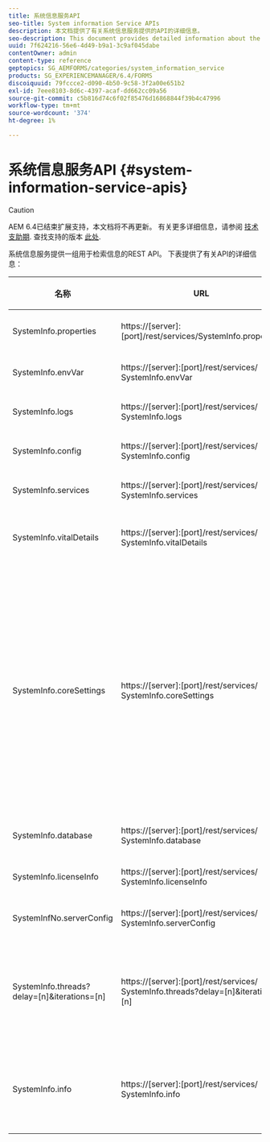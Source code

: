 ```yaml
---
title: 系统信息服务API
seo-title: System information Service APIs
description: 本文档提供了有关系统信息服务提供的API的详细信息。
seo-description: This document provides detailed information about the APIs provided by the system information service.
uuid: 7f624216-56e6-4d49-b9a1-3c9af045dabe
contentOwner: admin
content-type: reference
geptopics: SG_AEMFORMS/categories/system_information_service
products: SG_EXPERIENCEMANAGER/6.4/FORMS
discoiquuid: 79fccce2-d090-4b50-9c58-3f2a00e651b2
exl-id: 7eee8103-8d6c-4397-acaf-dd662cc09a56
source-git-commit: c5b816d74c6f02f85476d16868844f39b4c47996
workflow-type: tm+mt
source-wordcount: '374'
ht-degree: 1%

---
```


# 系统信息服务API {#system-information-service-apis}

>[!CAUTION]
>
>AEM 6.4已结束扩展支持，本文档将不再更新。 有关更多详细信息，请参阅 [技术支助期](https://helpx.adobe.com/cn/support/programs/eol-matrix.html). 查找支持的版本 [此处](https://experienceleague.adobe.com/docs/).

系统信息服务提供一组用于检索信息的REST API。 下表提供了有关API的详细信息：

<table>
 <thead>
  <tr>
   <th><p>名称</p></th> 
   <th><p>URL</p></th> 
   <th><p>描述</p></th> 
  </tr> 
 </thead> 
 <tbody>
  <tr>
   <td><p>SystemInfo.properties</p></td> 
   <td><p>https://[server]:[port]/rest/services/SystemInfo.properties</p></td> 
   <td><p>此API是的包装器 <a href="https://docs.oracle.com/javase/6/docs/api/java/lang/System.html#getProperties()">system.getProperties</a> Java API。 它检索当前工作环境的配置。 </p></td> 
  </tr> 
  <tr>
   <td><p>SystemInfo.envVar</p></td> 
   <td><p>https://[server]:[port]/rest/services/ SystemInfo.envVar</p></td> 
   <td><p>检索主机操作系统的所有环境变量。 </p></td> 
  </tr> 
  <tr>
   <td><p>SystemInfo.logs</p></td> 
   <td><p>https://[server]:[port]/rest/services/ SystemInfo.logs</p></td> 
   <td><p>下载包含应用程序服务器日志的zip文件。 </p></td> 
  </tr> 
  <tr>
   <td><p>SystemInfo.config</p></td> 
   <td><p>https://[server]:[port]/rest/services/ SystemInfo.config</p></td> 
   <td><p>检索config.xml文件的所有内容。 </p></td> 
  </tr> 
  <tr>
   <td><p>SystemInfo.services</p></td> 
   <td><p>https://[server]:[port]/rest/services/ SystemInfo.services</p></td> 
   <td><p>检索AEM Forms服务的状态和配置参数。</p></td> 
  </tr> 
  <tr>
   <td><p>SystemInfo.vitalDetails</p></td> 
   <td><p>https://[server]:[port]/rest/services/ SystemInfo.vitalDetails</p></td> 
   <td><p>检索服务器正常运行时间、JVM参数、系统内存、堆大小、操作系统名称、活动线程数和线程计数。 </p></td> 
  </tr> 
  <tr>
   <td><p>SystemInfo.coreSettings</p></td> 
   <td><p>https://[server]:[port]/rest/services/ SystemInfo.coreSettings</p></td> 
   <td><p>检索以下属性的值：</p>
    <ul>
     <li><p>AdobeTempDir</p></li>
     <li><p>AdobeServerFontDir</p></li>
     <li><p>CustomerFontDir</p></li>
     <li><p>GlobalDocumentStorageRootDir</p></li>
     <li><p>DefaultDocumentMaxInlineSize</p></li>
     <li><p>DefaultDocumentDispassionTimeout</p></li>
     <li><p>EnableDocumentDBStorage</p></li>
     <li><p>GlobalDocumentStorageUseNetworkShare</p></li>
     <li><p>EnableFIPS</p></li>
     <li><p>启用WSDL</p></li>
     <li><p>DataServicesConfigFile </p></li>
     <li><p>EnableRDS</p></li>
    </ul><p></p></td> 
  </tr> 
  <tr>
   <td><p>SystemInfo.database</p></td> 
   <td><p>https://[server]:[port]/rest/services/ SystemInfo.database</p></td> 
   <td><p>检索有关数据库的详细信息。</p></td> 
  </tr> 
  <tr>
   <td><p>SystemInfo.licenseInfo</p></td> 
   <td><p>https://[server]:[port]/rest/services/ SystemInfo.licenseInfo</p></td> 
   <td><p>检索已安装的AEM Forms组件的版本和许可证信息。 </p></td> 
  </tr> 
  <tr>
   <td><p>SystemInfNo.serverConfig</p></td> 
   <td><p>https://[server]:[port]/rest/services/ SystemInfo.serverConfig</p></td> 
   <td><p>下载主机应用程序服务器的配置文件。 </p></td> 
  </tr> 
  <tr>
   <td><p>SystemInfo.threads?delay=[n]&amp;iterations=[n]</p></td> 
   <td><p>https://[server]:[port]/rest/services/ SystemInfo.threads?delay=[n]&amp;iterations=[n]</p></td> 
   <td><p>检索活动线程的计数和堆栈跟踪。 它接受以下参数：</p>
    <ul>
     <li><p>iterations= [n]:指定小版本的计数。 用数字替换n。 </p></li>
     <li><p>Delay= [n]:指定在开始下一次迭代之前等待的毫秒数。 </p></li>
    </ul><p></p></td> 
  </tr> 
  <tr>
   <td><p>SystemInfo.info</p></td> 
   <td><p>https://[server]:[port]/rest/services/ SystemInfo.info</p></td> 
   <td><p>此API是所有系统信息服务API的包装器。 在内部，它运行所有系统信息API并以zip格式下载信息。 </p><p><i><strong>注释</strong>:SystemInfo.info不提供活动线程的计数和堆栈跟踪。 </i></p></td> 
  </tr> 
 </tbody> 
</table>
